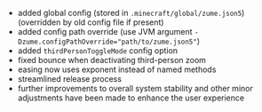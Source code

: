 - added global config (stored in `.minecraft/global/zume.json5`) (overridden by old config file if present)
- added config path override (use JVM argument `-Dzume.configPathOverride="path/to/zume.json5"`)
- added `thirdPersonToggleMode` config option
- fixed bounce when deactivating third-person zoom
- easing now uses exponent instead of named methods
- streamlined release process
- further improvements to overall system stability and other minor adjustments have been made to enhance the user experience